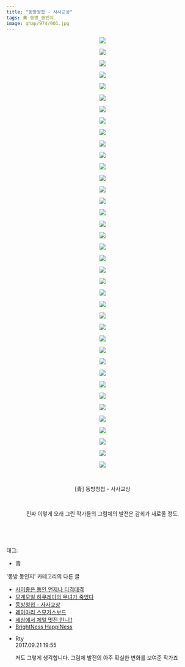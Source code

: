 ```yaml
---
title: "동방청첩 - 사사교상"
tags: 青 동방_동인지
image: ghap/974/001.jpg
---
```

<div class="article">
<p style="text-align: center; clear: none; float: none;"><img src="{{ site.nasurl }}/ghap/974/001.jpg"/></p>
<p style="text-align: center; clear: none; float: none;"><img src="{{ site.nasurl }}/ghap/974/002.jpg"/></p>
<p style="text-align: center; clear: none; float: none;"><img src="{{ site.nasurl }}/ghap/974/003.jpg"/></p>
<p style="text-align: center; clear: none; float: none;"><img src="{{ site.nasurl }}/ghap/974/004.jpg"/></p>
<p style="text-align: center; clear: none; float: none;"><img src="{{ site.nasurl }}/ghap/974/005.jpg"/></p>
<p style="text-align: center; clear: none; float: none;"><img src="{{ site.nasurl }}/ghap/974/006.jpg"/></p>
<p style="text-align: center; clear: none; float: none;"><img src="{{ site.nasurl }}/ghap/974/007.jpg"/></p>
<p style="text-align: center; clear: none; float: none;"><img src="{{ site.nasurl }}/ghap/974/008.jpg"/></p>
<p style="text-align: center; clear: none; float: none;"><img src="{{ site.nasurl }}/ghap/974/009.jpg"/></p>
<p style="text-align: center; clear: none; float: none;"><img src="{{ site.nasurl }}/ghap/974/010.jpg"/></p>
<p style="text-align: center; clear: none; float: none;"><img src="{{ site.nasurl }}/ghap/974/011.jpg"/></p>
<p style="text-align: center; clear: none; float: none;"><img src="{{ site.nasurl }}/ghap/974/012.jpg"/></p>
<p style="text-align: center; clear: none; float: none;"><img src="{{ site.nasurl }}/ghap/974/013.jpg"/></p>
<p style="text-align: center; clear: none; float: none;"><img src="{{ site.nasurl }}/ghap/974/014.jpg"/></p>
<p style="text-align: center; clear: none; float: none;"><img src="{{ site.nasurl }}/ghap/974/015.jpg"/></p>
<p style="text-align: center; clear: none; float: none;"><img src="{{ site.nasurl }}/ghap/974/016.jpg"/></p>
<p style="text-align: center; clear: none; float: none;"><img src="{{ site.nasurl }}/ghap/974/017.jpg"/></p>
<p style="text-align: center; clear: none; float: none;"><img src="{{ site.nasurl }}/ghap/974/018.jpg"/></p>
<p style="text-align: center; clear: none; float: none;"><img src="{{ site.nasurl }}/ghap/974/019.jpg"/></p>
<p style="text-align: center; clear: none; float: none;"><img src="{{ site.nasurl }}/ghap/974/020.jpg"/></p>
<p style="text-align: center; clear: none; float: none;"><img src="{{ site.nasurl }}/ghap/974/021.jpg"/></p>
<p style="text-align: center; clear: none; float: none;"><img src="{{ site.nasurl }}/ghap/974/022.jpg"/></p>
<p style="text-align: center; clear: none; float: none;"><img src="{{ site.nasurl }}/ghap/974/023.jpg"/></p>
<p style="text-align: center; clear: none; float: none;"><img src="{{ site.nasurl }}/ghap/974/024.jpg"/></p>
<p style="text-align: center; clear: none; float: none;"><img src="{{ site.nasurl }}/ghap/974/025.jpg"/></p>
<p style="text-align: center; clear: none; float: none;"><img src="{{ site.nasurl }}/ghap/974/026.jpg"/></p>
<p style="text-align: center; clear: none; float: none;"><img src="{{ site.nasurl }}/ghap/974/027.jpg"/></p>
<p style="text-align: center; clear: none; float: none;"><img src="{{ site.nasurl }}/ghap/974/028.jpg"/></p>
<p style="text-align: center; clear: none; float: none;"><img src="{{ site.nasurl }}/ghap/974/029.jpg"/></p>
<p style="text-align: center; clear: none; float: none;"><img src="{{ site.nasurl }}/ghap/974/030.jpg"/></p>
<p style="text-align: center; clear: none; float: none;"><img src="{{ site.nasurl }}/ghap/974/031.jpg"/></p>
<p style="text-align: center; clear: none; float: none;"><img src="{{ site.nasurl }}/ghap/974/032.jpg"/></p>
<p style="text-align: center; clear: none; float: none;"><img src="{{ site.nasurl }}/ghap/974/033.jpg"/></p>
<p style="text-align: center; clear: none; float: none;"><img src="{{ site.nasurl }}/ghap/974/034.jpg"/></p>
<p style="text-align: center; clear: none; float: none;"><img src="{{ site.nasurl }}/ghap/974/035.jpg"/></p>
<p style="text-align: center; clear: none; float: none;"><img src="{{ site.nasurl }}/ghap/974/036.jpg"/></p>
<p style="text-align: center; clear: none; float: none;"><img src="{{ site.nasurl }}/ghap/974/037.jpg"/></p>
<p style="text-align: center; clear: none; float: none;"><img src="{{ site.nasurl }}/ghap/974/038.jpg"/></p>
<p style="text-align: center; clear: none; float: none;"><br/></p>
<p style="text-align: center; clear: none; float: none;">[青] 동방청첩 - 사사교상</p>
<p style="text-align: center; clear: none; float: none;"><br/></p>
<p style="text-align: center; clear: none; float: none;">진짜 이렇게 오래 그린 작가들의 그림체의 발전은 감회가 새로울 정도.</p>
<p style="text-align: center; clear: none; float: none;"><br/></p>
<p><br/></p>
</div><div class="tagTrail">
<p>태그: </p>
<ul>
<li>青</li>
</ul>
</div><div class="another">
<p>'동방 동인지' 카테고리의 다른 글</p>
<ul>
<li><a href="/2016-07-21-ghap_976">사이좋은 동인 언제나 티격태격</a></li>
<li><a href="/2016-07-21-ghap_975">모계모일 하쿠레이의 무녀가 죽었다</a></li>
<li><a href="/2016-07-21-ghap_974">동방청첩 - 사사교상</a></li>
<li><a href="/2016-07-21-ghap_973">레이마리 스모가스보드</a></li>
<li><a href="/2016-07-21-ghap_972">세상에서 제일 멋진 언니!!</a></li>
<li><a href="/2016-07-21-ghap_970">BrightNess HappiNess</a></li>
</ul>
</div><div class="cb_module cb_fluid">
<div class="cb_wrt cb_profile">
<div class="comment">
<ul>
<li class="cb_thumb_off" id="comment15087906">
<div class="cb_comment_area">
<div class="cb_info_area">
<div class="cb_section">
<span class="cb_nick_name">Rty</span>
</div>
<div class="cb_section">
<span class="cb_date">2017.09.21 19:55 </span>
</div>
</div>
<div class="cb_dsc_comment">
<p class="cb_dsc">
											저도 그렇게 생각합니다. 그림체 발전의 아주 확실한 변화를 보여준 작가죠
										</p>
</div>
</div></li>
</ul>
</div>
</div><!-- commentList close -->
</div>